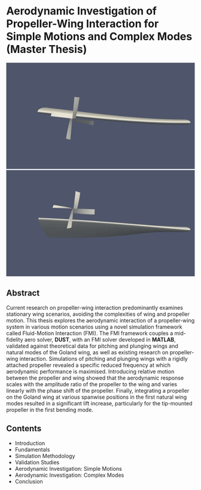 # Aerodynamic Investigation of Propeller-Wing Interaction for Simple Motions and Complex Modes (Master Thesis)

<div align="left">
  <img src="../../assets/master_thesis/mode1_y0_75.gif" alt="Bending Mode Wing-Propeller Model Screenshot" width="600"/>
</div>
<div align="right">
  <img src="../../assets/master_thesis/mode2_y0_75.gif" alt="Torsional Mode Wing-Propeller Model Screenshot" width="600"/>
</div>

## Abstract
Current research on propeller-wing interaction predominantly examines stationary wing scenarios, avoiding the complexities of wing and propeller motion. This thesis explores the aerodynamic interaction of a propeller-wing system in various motion scenarios using a novel simulation framework called Fluid-Motion Interaction (FMI). The FMI framework couples a mid-fidelity aero solver, **DUST**, with an FMI solver developed in **MATLAB**, validated against theoretical data for pitching and plunging wings and natural modes of the Goland wing, as well as existing research on propeller-wing interaction. Simulations of pitching and plunging wings with a rigidly attached propeller revealed a specific reduced frequency at which aerodynamic performance is maximised. Introducing relative motion between the propeller and wing showed that the aerodynamic response scales with the amplitude ratio of the propeller to the wing and varies linearly with the phase shift of the propeller. Finally, integrating a propeller on the Goland wing at various spanwise positions in the first natural wing modes resulted in a significant lift increase, particularly for the tip-mounted propeller in the first bending mode.

## Contents
- Introduction
- Fundamentals
- Simulation Methodology
- Validation Studies
- Aerodynamic Investigation: Simple Motions
- Aerodynamic Investigation: Complex Modes
- Conclusion
